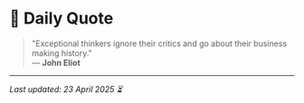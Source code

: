 # 📜 Daily Quote

> "Exceptional thinkers ignore their critics and go about their business making history."  
> — **John Eliot**

---

_Last updated: 23 April 2025 ⏳_
